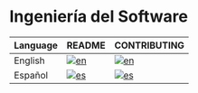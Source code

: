 # Ingeniería del Software

| Language | README | CONTRIBUTING |
|----------|------| ---- |
| English  | [![en](https://img.shields.io/badge/lang-en-red.svg)](https://github.com/LucachuTW/IS_group_1/blob/main/docs/README-en.md) | [![en](https://img.shields.io/badge/lang-en-red.svg)](https://github.com/LucachuTW/IS_group_1/blob/main/docs/CONTRIBUTING-en.md) |
| Español  | [![es](https://img.shields.io/badge/lang-es-yellow.svg)](https://github.com/LucachuTW/IS_group_1/blob/main/docs/README.es.md) | [![es](https://img.shields.io/badge/lang-es-yellow.svg)](https://github.com/LucachuTW/IS_group_1/blob/main/docs/CONTRIBUTING.es.md) |

<!-- This way to add languages comes from: -->
<!-- https://github.com/jonatasemidio/multilanguage-readme-pattern -->